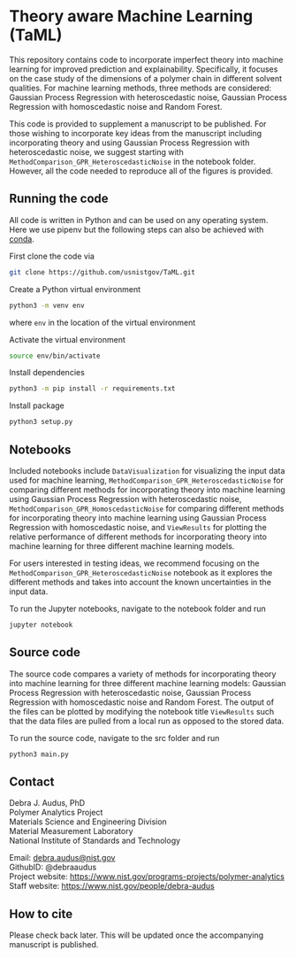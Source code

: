 # Theory aware Machine Learning (TaML)

This repository contains code to incorporate imperfect theory into machine learning for improved prediction and explainability. Specifically, it focuses on the case study of the dimensions of a polymer chain in different solvent qualities. For machine learning methods, three methods are considered: Gaussian Process Regression with heteroscedastic noise, Gaussian Process Regression with homoscedastic noise and Random Forest. 

This code is provided to supplement a manuscript to be published. For those wishing to incorporate key ideas from the manuscript including incorporating theory and using Gaussian Process Regression with heteroscedastic noise, we suggest starting with `MethodComparison_GPR_HeteroscedasticNoise` in the notebook folder. However, all the code needed to reproduce all of the figures is provided.

## Running the code

All code is written in Python and can be used on any operating system.
Here we use pipenv but the following steps can also be achieved with [conda](https://docs.conda.io/projects/conda/en/latest/user-guide/tasks/manage-environments.html).

First clone the code via

```bash
git clone https://github.com/usnistgov/TaML.git
```

Create a Python virtual environment

```bash
python3 -m venv env
```

where `env` in the location of the virtual environment

Activate the virtual environment

```bash
source env/bin/activate
```

Install dependencies

```bash
python3 -m pip install -r requirements.txt
```

Install package

```bash
python3 setup.py
```

## Notebooks

Included notebooks include `DataVisualization` for visualizing the input data used for machine learning, `MethodComparison_GPR_HeteroscedasticNoise` for comparing different methods for incorporating theory into machine learning using Gaussian Process Regression with heteroscedastic noise, `MethodComparison_GPR_HomoscedasticNoise` for comparing different methods for incorporating theory into machine learning using Gaussian Process Regression with homoscedastic noise, and `ViewResults` for plotting the relative performance of different methods for incorporating theory into machine learning for three different machine learning models.

For users interested in testing ideas, we recommend focusing on the `MethodComparison_GPR_HeteroscedasticNoise` notebook as it explores the different methods and takes into account the known uncertainties in the input data. 

To run the Jupyter notebooks, navigate to the notebook folder and run

```bash
jupyter notebook
```

## Source code

The source code compares a variety of methods for incorporating theory into machine learning for three different machine learning models: Gaussian Process Regression with heteroscedastic noise, Gaussian Process Regression with homoscedastic noise and Random Forest. The output of the files can be plotted by modifying the notebook title `ViewResults` such that the data files are pulled from a local run as opposed to the stored data.

To run the source code, navigate to the src folder and run

```bash
python3 main.py
```

## Contact

Debra J. Audus, PhD  
Polymer Analytics Project  
Materials Science and Engineering Division  
Material Measurement Laboratory  
National Institute of Standards and Technology  

Email: debra.audus@nist.gov  
GithubID: @debraaudus  
Project website: https://www.nist.gov/programs-projects/polymer-analytics  
Staff website: https://www.nist.gov/people/debra-audus  

## How to cite

Please check back later. This will be updated once the accompanying manuscript is published.
